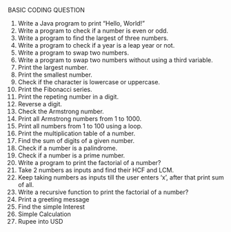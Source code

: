 BASIC CODING QUESTION

1.	Write a Java program to print “Hello, World!”
2.	Write a program to check if a number is even or odd.
3.	Write a program to find the largest of three numbers.
4.	Write a program to check if a year is a leap year or not.
5.	Write a program to swap two numbers.
6.	Write a program to swap two numbers without using a third variable.
7.	Print the largest number.
8.	Print the smallest number.
9.	Check if the character is lowercase or uppercase.
10.	Print the Fibonacci series.
11.	Print the repeting number in a digit.
12.	Reverse a digit.
13.	Check the Armstrong number.
14.	Print all Armstrong numbers from 1 to 1000.
15.	Print all numbers from 1 to 100 using a loop.
16.	Print the multiplication table of a number.
17.	Find the sum of digits of a given number.
18.	Check if a number is a palindrome.
19.	Check if a number is a prime number.
20.	Write a program to print the factorial of a number?
21.	Take 2 numbers as inputs and find their HCF and LCM.
22.	Keep taking numbers as inputs till the user enters ‘x’, after that print sum of all.
23.	Write a recursive function to print the factorial of a number?
24. Print a greeting message
25. Find the simple Interest
26. Simple Calculation
27. Rupee into USD
